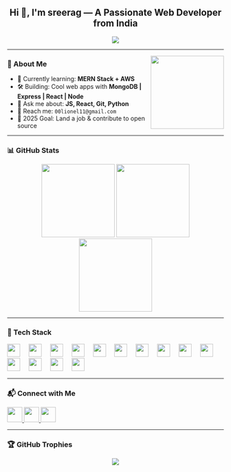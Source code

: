 

<h2 align="center">Hi 👋, I'm sreerag — A Passionate Web Developer from India</h2>

<p align="center">
  <img src="https://readme-typing-svg.herokuapp.com?font=Fira+Code&duration=3000&pause=1000&color=F76D6D&width=435&lines=Full+Stack+Web+Developer;BSc+Computer+Science+Student;Lifelong+Learner+🚀" />
</p>

---

<!-- Animated GIF -->
<img align="right" height="170" src="https://media.giphy.com/media/qgQUggAC3Pfv687qPC/giphy.gif" />

### 🧠 About Me
- 🌱 Currently learning: **MERN Stack + AWS**
- 🛠️ Building: Cool web apps with **MongoDB | Express | React | Node**
- 💬 Ask me about: **JS, React, Git, Python**
- 📧 Reach me: `00lionel11@gmail.com`
- 🎯 2025 Goal: Land a job & contribute to open source

---

### 📊 GitHub Stats
<div align="center">
  <img src="https://github-readme-stats.vercel.app/api?username=codewith-lionel&show_icons=true&include_all_commits=true&count_private=true&theme=radical&border_radius=10&hide_border=false" height="170" />
  
  <img src="https://github-readme-stats.vercel.app/api/top-langs?username=codewith-lionel&layout=compact&langs_count=6&theme=radical&border_radius=10&hide_border=false" height="170" />

  <img src="https://streak-stats.demolab.com?user=codewith-lionel&theme=radical&hide_border=false&border_radius=10&date_format=M%20j%5B%2C%20Y%5D" height="170" />
</div>

---

### 🧰 Tech Stack
<div align="left">
  <img src="https://cdn.jsdelivr.net/gh/devicons/devicon/icons/javascript/javascript-original.svg" height="30" />
  <img width="12" />
  <img src="https://cdn.jsdelivr.net/gh/devicons/devicon/icons/react/react-original.svg" height="30" />
  <img width="12" />
  <img src="https://cdn.jsdelivr.net/gh/devicons/devicon/icons/nodejs/nodejs-original.svg" height="30" />
  <img width="12" />
  <img src="https://cdn.jsdelivr.net/gh/devicons/devicon/icons/express/express-original.svg" height="30" />
  <img width="12" />
  <img src="https://cdn.jsdelivr.net/gh/devicons/devicon/icons/mongodb/mongodb-original.svg" height="30" />
  <img width="12" />
  <img src="https://cdn.jsdelivr.net/gh/devicons/devicon/icons/mysql/mysql-original.svg" height="30" />
  <img width="12" />
  <img src="https://cdn.jsdelivr.net/gh/devicons/devicon/icons/html5/html5-original.svg" height="30" />
  <img width="12" />
  <img src="https://cdn.jsdelivr.net/gh/devicons/devicon/icons/css3/css3-original.svg" height="30" />
  <img width="12" />
  <img src="https://cdn.jsdelivr.net/gh/devicons/devicon/icons/tailwindcss/tailwindcss-original.svg" height="30" />
  <img width="12" />
  <img src="https://cdn.jsdelivr.net/gh/devicons/devicon/icons/bootstrap/bootstrap-original.svg" height="30" />
  <img width="12" />
  <img src="https://cdn.jsdelivr.net/npm/simple-icons@v9/icons/amazonaws.svg" height="30" />
  <img width="12" />
  <img src="https://cdn.jsdelivr.net/gh/devicons/devicon/icons/python/python-original.svg" height="30" />
  <img width="12" />
  <img src="https://cdn.jsdelivr.net/gh/devicons/devicon/icons/git/git-original.svg" height="30" />
  <img width="12" />
  <img src="https://cdn.jsdelivr.net/gh/devicons/devicon/icons/github/github-original.svg" height="30" />
</div>

---

### 📬 Connect with Me
<div align="left">
  <a href="https://www.instagram.com/mr_zodiac._?igsh=anY0N3g0MWRvZTdi" target="_blank">
    <img src="https://img.shields.io/static/v1?message=Instagram&logo=instagram&label=&color=E4405F&logoColor=white&labelColor=&style=for-the-badge" height="35" />
  </a>
  <a href="mailto:00lionel11@gmail.com" target="_blank">
    <img src="https://img.shields.io/static/v1?message=Gmail&logo=gmail&label=&color=D14836&logoColor=white&labelColor=&style=for-the-badge" height="35" />
  </a>
  <a href="https://www.linkedin.com/in/lionel-zodiac" target="_blank">
    <img src="https://img.shields.io/static/v1?message=LinkedIn&logo=linkedin&label=&color=0077B5&logoColor=white&labelColor=&style=for-the-badge" height="35" />
  </a>
</div>

---

### 🏆 GitHub Trophies
<p align="center">
  <img src="https://github-profile-trophy.vercel.app/?username=codewith-lionel&theme=radical&no-frame=true&row=1&margin-w=10" />
</p>
